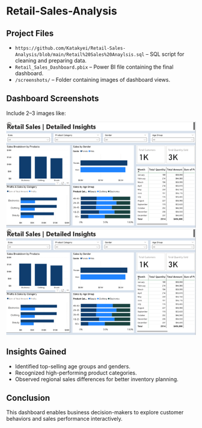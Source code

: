 # Retail-Sales-Analysis
 
## Project Files
- `https://github.com/Katakyei/Retail-Sales-Analysis/blob/main/Retail%20Sales%20Anaylsis.sql` – SQL script for cleaning and preparing data.
- `Retail_Sales_Dashboard.pbix` – Power BI file containing the final dashboard.
- `/screenshots/` – Folder containing images of dashboard views.

## Dashboard Screenshots
Include 2–3 images like:

![Retail Dashboard Summary](https://github.com/Katakyei/Retail-Sales-Analysis/blob/main/Retail-Sales%20Detaiiled%20Insight.png)  
![Category Breakdown](https://github.com/Katakyei/Retail-Sales-Analysis/blob/main/Retail-Sales%20Detaiiled%20Insight.png)

## Insights Gained
- Identified top-selling age groups and genders.
- Recognized high-performing product categories.
- Observed regional sales differences for better inventory planning.

## Conclusion
This dashboard enables business decision-makers to explore customer behaviors and sales performance interactively.
